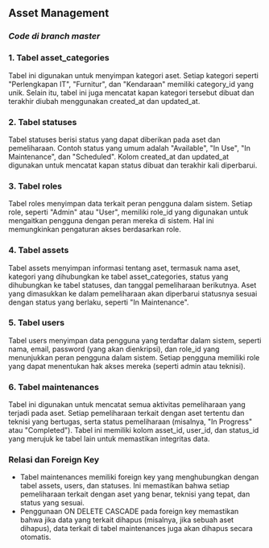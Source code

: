 ## Asset Management
### *Code di branch master*
### 1. **Tabel asset_categories**
Tabel ini digunakan untuk menyimpan kategori aset. Setiap kategori seperti "Perlengkapan IT", "Furnitur", dan "Kendaraan" memiliki category_id yang unik. Selain itu, tabel ini juga mencatat kapan kategori tersebut dibuat dan terakhir diubah menggunakan created_at dan updated_at.

### 2. **Tabel statuses**
Tabel statuses berisi status yang dapat diberikan pada aset dan pemeliharaan. Contoh status yang umum adalah "Available", "In Use", "In Maintenance", dan "Scheduled". Kolom created_at dan updated_at digunakan untuk mencatat kapan status dibuat dan terakhir kali diperbarui.

### 3. **Tabel roles**
Tabel roles menyimpan data terkait peran pengguna dalam sistem. Setiap role, seperti "Admin" atau "User", memiliki role_id yang digunakan untuk mengaitkan pengguna dengan peran mereka di sistem. Hal ini memungkinkan pengaturan akses berdasarkan role.

### 4. **Tabel assets**
Tabel assets menyimpan informasi tentang aset, termasuk nama aset, kategori yang dihubungkan ke tabel asset_categories, status yang dihubungkan ke tabel statuses, dan tanggal pemeliharaan berikutnya. Aset yang dimasukkan ke dalam pemeliharaan akan diperbarui statusnya sesuai dengan status yang berlaku, seperti "In Maintenance".

### 5. **Tabel users**
Tabel users menyimpan data pengguna yang terdaftar dalam sistem, seperti nama, email, password (yang akan dienkripsi), dan role_id yang menunjukkan peran pengguna dalam sistem. Setiap pengguna memiliki role yang dapat menentukan hak akses mereka (seperti admin atau teknisi).

### 6. **Tabel maintenances**
Tabel ini digunakan untuk mencatat semua aktivitas pemeliharaan yang terjadi pada aset. Setiap pemeliharaan terkait dengan aset tertentu dan teknisi yang bertugas, serta status pemeliharaan (misalnya, "In Progress" atau "Completed"). Tabel ini memiliki kolom asset_id, user_id, dan status_id yang merujuk ke tabel lain untuk memastikan integritas data.

### **Relasi dan Foreign Key**
- Tabel maintenances memiliki foreign key yang menghubungkan dengan tabel assets, users, dan statuses. Ini memastikan bahwa setiap pemeliharaan terkait dengan aset yang benar, teknisi yang tepat, dan status yang sesuai.
- Penggunaan ON DELETE CASCADE pada foreign key memastikan bahwa jika data yang terkait dihapus (misalnya, jika sebuah aset dihapus), data terkait di tabel maintenances juga akan dihapus secara otomatis.
